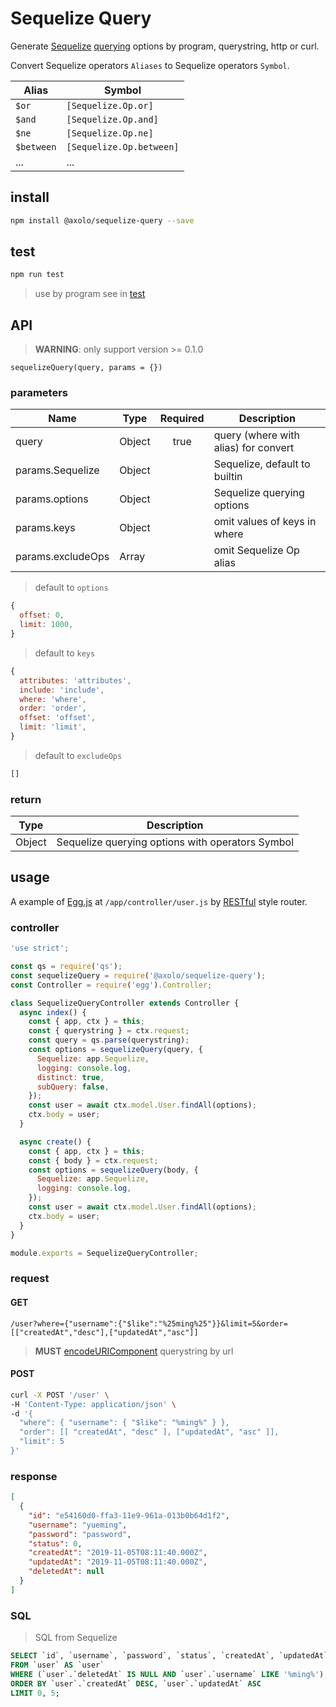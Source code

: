 # Sequelize Query

Generate [Sequelize] [querying] options by program, querystring, http or curl.

Convert Sequelize operators `Aliases` to Sequelize operators `Symbol`.

|   Alias    |          Symbol          |
| ---------- | ------------------------ |
| `$or`      | `[Sequelize.Op.or]`      |
| `$and`     | `[Sequelize.Op.and]`     |
| `$ne`      | `[Sequelize.Op.ne]`      |
| `$between` | `[Sequelize.Op.between]` |
| ...        | ...                      |

## install

```bash
npm install @axolo/sequelize-query --save
```

## test

```bash
npm run test
```

> use by program see in [test](./test/index.js)

## API

> **WARNING**: only support version >= 0.1.0

```text
sequelizeQuery(query, params = {})
```

### parameters

|       Name        |  Type  | Required |             Description              |
| ----------------- | ------ | :------: | ------------------------------------ |
| query             | Object |   true   | query (where with alias) for convert |
| params.Sequelize  | Object |          | Sequelize, default to builtin        |
| params.options    | Object |          | Sequelize querying options           |
| params.keys       | Object |          | omit values of keys in where         |
| params.excludeOps | Array  |          | omit Sequelize Op alias              |

> default to `options`

```js
{
  offset: 0,
  limit: 1000,
}
```


> default to `keys`

```js
{
  attributes: 'attributes',
  include: 'include',
  where: 'where',
  order: 'order',
  offset: 'offset',
  limit: 'limit',
}
```

> default to `excludeOps`

```js
[]
```

### return

|  Type  |                   Description                    |
| ------ | ------------------------------------------------ |
| Object | Sequelize querying options with operators Symbol |

## usage

A example of [Egg.js] at `/app/controller/user.js` by [RESTful] style router.

### controller

```js
'use strict';

const qs = require('qs');
const sequelizeQuery = require('@axolo/sequelize-query');
const Controller = require('egg').Controller;

class SequelizeQueryController extends Controller {
  async index() {
    const { app, ctx } = this;
    const { querystring } = ctx.request;
    const query = qs.parse(querystring);
    const options = sequelizeQuery(query, {
      Sequelize: app.Sequelize,
      logging: console.log,
      distinct: true,
      subQuery: false,
    });
    const user = await ctx.model.User.findAll(options);
    ctx.body = user;
  }

  async create() {
    const { app, ctx } = this;
    const { body } = ctx.request;
    const options = sequelizeQuery(body, {
      Sequelize: app.Sequelize,
      logging: console.log,
    });
    const user = await ctx.model.User.findAll(options);
    ctx.body = user;
  }
}

module.exports = SequelizeQueryController;
```

### request

#### GET

```text
/user?where={"username":{"$like":"%25ming%25"}}&limit=5&order=[["createdAt","desc"],["updatedAt","asc"]]
```

> **MUST** [encodeURIComponent] querystring by url

#### POST

```bash
curl -X POST '/user' \
-H 'Content-Type: application/json' \
-d '{
  "where": { "username": { "$like": "%ming%" } },
  "order": [[ "createdAt", "desc" ], ["updatedAt", "asc" ]],
  "limit": 5
}'
```

### response

```json
[
  {
    "id": "e54160d0-ffa3-11e9-961a-013b0b64d1f2",
    "username": "yueming",
    "password": "password",
    "status": 0,
    "createdAt": "2019-11-05T08:11:40.000Z",
    "updatedAt": "2019-11-05T08:11:40.000Z",
    "deletedAt": null
  }
]
```

### SQL

> SQL from Sequelize

```sql
SELECT `id`, `username`, `password`, `status`, `createdAt`, `updatedAt`, `deletedAt`
FROM `user` AS `user`
WHERE (`user`.`deletedAt` IS NULL AND `user`.`username` LIKE '%ming%')
ORDER BY `user`.`createdAt` DESC, `user`.`updatedAt` ASC
LIMIT 0, 5;
```

[Sequelize]: https://sequelize.org/
[querying]: https://sequelize.org/master/manual/querying.html
[encodeURIComponent]: https://developer.mozilla.org/en-US/docs/Web/JavaScript/Reference/Global_Objects/encodeURIComponent
[Egg.js]: https://github.com/eggjs/egg
[RESTful]: https://eggjs.org/en/basics/router.html#restful-style-url-definition

